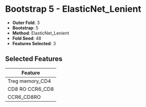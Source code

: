 # Bootstrap 5 - ElasticNet_Lenient

- **Outer Fold**: 3
- **Bootstrap**: 5
- **Method**: ElasticNet_Lenient
- **Fold Seed**: 48
- **Features Selected**: 3

## Selected Features

| Feature |
|---------|
| Treg memory_CD4 |
| CD8 RO CCR6_CD8 |
| CCR6_CD8RO |
